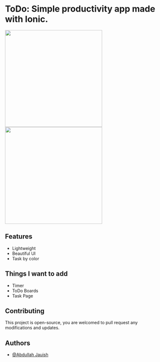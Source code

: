 # ToDo: Simple productivity app made with Ionic.


 <img src="https://i.imgur.com/9SAdfY7.jpg" width="320px">
 <img src="https://i.imgur.com/laeJ8Iy.jpg" width="320px">


## Features

- Lightweight
- Beautiful UI
- Task by color


## Things I want to add
- Timer
- ToDo Boards
- Task Page


## Contributing

This project is open-source, you are welcomed to pull request any modifications and updates.


## Authors

- [@Abdullah Jauish](https://www.jauish.com/)

